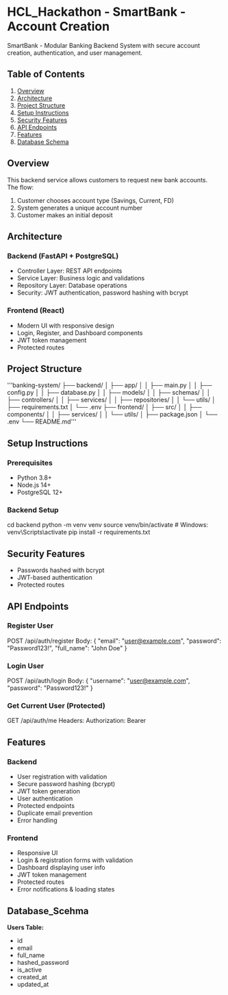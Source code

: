 # HCL_Hackathon - SmartBank - Account Creation
SmartBank - Modular Banking Backend System with secure account creation, authentication, and user management.

## Table of Contents
1. [Overview](#overview)
2. [Architecture](#architecture)
3. [Project Structure](#project-structure)
4. [Setup Instructions](#setup-instructions)
5. [Security Features](#security-features)
6. [API Endpoints](#api-endpoints)
7. [Features](#features)
8. [Database Schema](#database-schema)

## Overview
This backend service allows customers to request new bank accounts.  
The flow:
1. Customer chooses account type (Savings, Current, FD)  
2. System generates a unique account number  
3. Customer makes an initial deposit

## Architecture

### Backend (FastAPI + PostgreSQL)
- Controller Layer: REST API endpoints
- Service Layer: Business logic and validations
- Repository Layer: Database operations
- Security: JWT authentication, password hashing with bcrypt

### Frontend (React)
- Modern UI with responsive design
- Login, Register, and Dashboard components
- JWT token management
- Protected routes

## Project Structure

'''banking-system/
├── backend/
│ ├── app/
│ │ ├── main.py
│ │ ├── config.py
│ │ ├── database.py
│ │ ├── models/
│ │ ├── schemas/
│ │ ├── controllers/
│ │ ├── services/
│ │ ├── repositories/
│ │ └── utils/
│ ├── requirements.txt
│ └── .env
├── frontend/
│ ├── src/
│ │ ├── components/
│ │ ├── services/
│ │ └── utils/
│ ├── package.json
│ └── .env
└── README.md'''



## Setup Instructions

### Prerequisites
- Python 3.8+
- Node.js 14+
- PostgreSQL 12+

### Backend Setup
cd backend
python -m venv venv
source venv/bin/activate  # Windows: venv\Scripts\activate
pip install -r requirements.txt

## Security Features

- Passwords hashed with bcrypt
- JWT-based authentication
- Protected routes

## API Endpoints

### Register User
POST /api/auth/register
Body:
{
"email": "user@example.com",
"password": "Password123!",
"full_name": "John Doe"
}

### Login User
POST /api/auth/login
Body:
{
"username": "user@example.com",
"password": "Password123!"
}

### Get Current User (Protected)
GET /api/auth/me
Headers: Authorization: Bearer <token>

## Features

### Backend
- User registration with validation
- Secure password hashing (bcrypt)
- JWT token generation
- User authentication
- Protected endpoints
- Duplicate email prevention
- Error handling

### Frontend
- Responsive UI
- Login & registration forms with validation
- Dashboard displaying user info
- JWT token management
- Protected routes
- Error notifications & loading states


##  Database_Scehma

**Users Table:**
- id
- email
- full_name
- hashed_password
- is_active
- created_at
- updated_at





